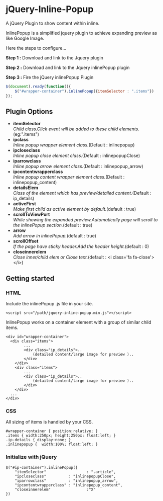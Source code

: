 # jQuery-Inline-Popup

A jQuery Plugin to show content within inline.

InlinePopup is a simplified jquery plugin to achieve expanding preview as like Google Image.

Here the steps to configure...

**Step 1 :** Download and link to the Jquery plugin

**Step 2 :** Download and link to the Jquery inlinePopup plugin

**Step 3 :** Fire the jQuery inlinePopup Plugin 
```javascript
$(document).ready(function(){
	$("#wrapper-container").inlinePopup({itemSelector : ".items"})
});
```

## Plugin Options

*  **itemSelector**<br/>
_Child class.Click event will be added to these child elements._(eg:".items")
*  **ipclass**<br/>
_Inline popup wrapper element class._(Default : inlinepopup)
*  **ipcloseclass**<br/>
_Inline popup close element class._(Default : inlinepopupClose)
*  **iparrowclass**<br/>
_Inline popup arrow element class._(Default : inlinepopup_arrow)
*  **ipcontentwrapperclass**<br/>
_Inline popup content wrapper element class._(Default : inlinepopup\_content)
*  **detailsElem**<br/>
_Class of the element which has preview/detailed content._(Default : ip\_details)
*  **activeFirst**<br/>
_Make first child as active element by default._(default : true)
*  **scrollToViewPort**<br/>
_While showing the expanded preview.Automatically page will scroll to the inlinePopup section._(default : true)
*  **arrow**<br/>
_Add arrow in inlinePopup._(default : true)
*  **scrollOffset**<br/>
_If the page have sticky header.Add the header height._(default : 0)
*  **closeinnerelem**<br/>
_Close inner/child elem or Close text._(default : &lt;i class='fa fa-close'&gt;&lt;/i&gt;)

## Getting started

### HTML

Include the inlinePopup .js file in your site.
```
<script src="/path/jquery-inline-popup.min.js"></script>
```

InlinePopup works on a container element with a group of similar child items.

```
<div id="wrapper-container">
  <div class="items">
		...
		<div class="ip_details">..
			(detailed content/large image for preview )..
		</div>
	</div>
	<div class="items">
		...
		<div class="ip_details">..
			(detailed content/large image for preview )..
		</div>
	</div>
  ...
</div>
```

### CSS

All sizing of items is handled by your CSS.

```
#wrapper-container { position:relative; }
.items { width:250px; height:250px; float:left; }
.ip-details { display:none; }
.inlinepopup {  width:100%; float:left; }
```

### Initialize with jQuery
```
$("#ip-container").inlinePopup({
	"itemSelector" 					: ".article",
	"ipcloseclass"          : "inlinepopupClose",
	"iparrowclass"          : "inlinepopup_arrow",
	"ipcontentwrapperclass" : "inlinepopup_content",
	"closeinnerelem"				:"X"
})
```



